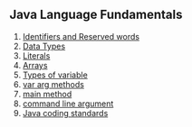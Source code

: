 ## Java Language Fundamentals

1. [Identifiers and Reserved words](1_identifiers/identifiers.md)
2. [Data Types](2_datatype/datatypes.md)
3. [Literals](3_literals/literals.md)
4. [Arrays]()
5. [Types of variable]()
6. [var arg methods]()
7. [main method]()
8. [command line argument]()
9. [Java coding standards]()
